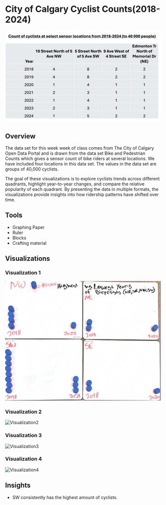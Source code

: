 # City of Calgary Cyclist Counts(2018-2024)
![DataSet](Images/dataset.png)  


## Overview  
The data set for this week week of class comes from The City of Calgary Open Data Portal and is drawn from the data set Bike and Pedestrian Counts which gives a sensor count of bike riders at several locations. We have included four locations in this data set. The values in the data set are groups of 40,000 cyclists.

The goal of these visualizations is to explore cyclists trends across different quadrants, highlight year-to-year changes, and compare the relative popularity of each quadrant. By presenting the data in multiple formats, the visualizations provide insights into how ridership patterns have shifted over time.  

## Tools  
- Graphing Paper
- Ruler
- Blocks
- Crafting material


## Visualizations  
### Visualization 1  
![Visualization1](Images/figure1.png)

### Visualization 2 
![Visualization2](Images/figure2.png)

### Visualization 3
![Visualization3](Images/figure3.png)

### Visualization 4 
![Visualization4](Images/figure4.png)


## Insights  
- SW consistently has the highest amount of cyclists. 
